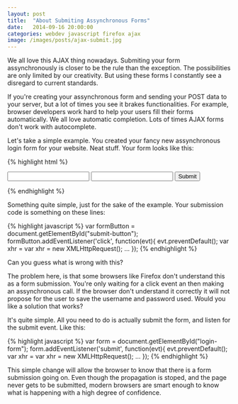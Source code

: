 ```yaml
---
layout: post
title:  "About Submiting Assynchronous Forms"
date:   2014-09-16 20:00:00
categories: webdev javascript firefox ajax
image: /images/posts/ajax-submit.jpg
---
```


We all love this AJAX thing nowadays. Submiting your form assynchronously is closer to be the rule than the exception. The possibilities are only limited by our creativity. But using these forms I constantly see a disregard to current standards.

If you're creating your assynchronous form and sending your POST data to your server, but a lot of times you see it brakes functionalities. For example, browser developers work hard to help your users fill their forms automatically. We all love automatic completion. Lots of times AJAX forms don't work with autocomplete.

Let's take a simple example. You created your fancy new assynchronous login form for your website. Neat stuff. Your form looks like this:

{% highlight html %}
<form id="login-form">
  <input type="text" name="username">
  <input type="password" name="password">
  <button id="submit-button">Submit</button>
</form>
{% endhighlight %}

Something quite simple, just for the sake of the example. Your submission code is something on these lines:

{% highlight javascript %}
var formButton = document.getElementById("submit-button");
formButton.addEventListener('click', function(evt){
  evt.preventDefault();
  var xhr = var xhr = new XMLHttpRequest();
  ...
});
{% endhighlight %}

Can you guess what is wrong with this? 

The problem here, is that some browsers like Firefox don't understand this as a form submission. You're only waiting for a click event an then making an assynchronous call. If the browser don't understand it correctly it will not propose for the user to save the username and password used. Would you like a solution that works? 

It's quite simple. All you need to do is actually submit the form, and listen for the submit event. Like this:

{% highlight javascript %}
var form = document.getElementById("login-form");
form.addEventListener('submit', function(evt){
  evt.preventDefault();
  var xhr = var xhr = new XMLHttpRequest();
  ...
});
{% endhighlight %}

This simple change will allow the browser to know that there is a form submission going on. Even though the propagation is stoped, and the page never gets to be submitted, modern browsers are smart enough to know what is happening with a high degree of confidence.

